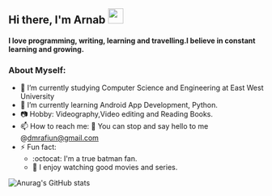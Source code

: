 ## Hi there, I'm Arnab <img src="https://raw.githubusercontent.com/MartinHeinz/MartinHeinz/master/wave.gif" width="30px">

#### I love programming, writing, learning and travelling.I believe in constant learning and growing. 

### About Myself:

- 🔭 I’m currently studying Computer Science and Engineering at East West University
- 🌱 I’m currently learning Android App Development, Python.
- 📷 Hobby: Videography,Video editing and Reading Books.
- 📫 How to reach me:
  :e-mail: You can stop and say hello to me @dmrafiun@gmail.com 
- ⚡ Fun fact: 
   - :octocat: I'm a true batman fan.
   -  :movie_camera: I enjoy watching good movies and series.

![Anurag's GitHub stats](https://github-readme-stats.vercel.app/api?username=dmrafiun&theme=radical_icons=true)


